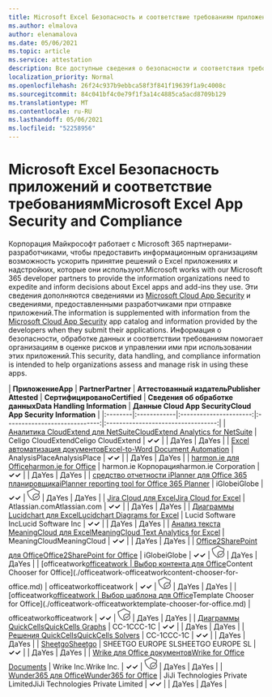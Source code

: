 ```yaml
---
title: Microsoft Excel Безопасность и соответствие требованиям приложения — все приложения
ms.author: elmalova
author: elenamalova
ms.date: 05/06/2021
ms.topic: article
ms.service: attestation
description: Все доступные сведения о безопасности и соответствия требованиям для всех Microsoft Excel приложений.
localization_priority: Normal
ms.openlocfilehash: 26f24c937b9ebbca58f3f841f19639f1a9c4008c
ms.sourcegitcommit: 84c041bf4c0e79f1f3a14c4885ca5acd8709b129
ms.translationtype: MT
ms.contentlocale: ru-RU
ms.lasthandoff: 05/06/2021
ms.locfileid: "52258956"
---
```

# <a name="microsoft-excel-app-security-and-compliance"></a><span data-ttu-id="3cdd2-103">Microsoft Excel Безопасность приложений и соответствие требованиям</span><span class="sxs-lookup"><span data-stu-id="3cdd2-103">Microsoft Excel App Security and Compliance</span></span>

<span data-ttu-id="3cdd2-104">Корпорация Майкрософт работает с Microsoft 365 партнерами-разработчиками, чтобы предоставить информационным организациям возможность ускорить принятие решений о Excel приложениях и надстройких, которые они используют.</span><span class="sxs-lookup"><span data-stu-id="3cdd2-104">Microsoft works with our Microsoft 365 developer partners to provide the information organizations need to expedite and inform decisions about Excel apps and add-ins they use.</span></span> <span data-ttu-id="3cdd2-105">Эти сведения дополняются сведениями из [Microsoft Cloud App Security](https://www.microsoft.com/en-us/enterprise-mobility-security/cloud-app-security) и сведениями, предоставленными разработчиками при отправке приложений.</span><span class="sxs-lookup"><span data-stu-id="3cdd2-105">The information is supplemented with information from the [Microsoft Cloud App Security](https://www.microsoft.com/en-us/enterprise-mobility-security/cloud-app-security) app catalog and information provided by the developers when they submit their applications.</span></span> <span data-ttu-id="3cdd2-106">Информация о безопасности, обработке данных и соответствии требованиям помогает организациям в оценке рисков и управлении ими при использовании этих приложений.</span><span class="sxs-lookup"><span data-stu-id="3cdd2-106">This security, data handling, and compliance information is intended to help organizations assess and manage risk in using these apps.</span></span>

| <span data-ttu-id="3cdd2-107">**Приложение**</span><span class="sxs-lookup"><span data-stu-id="3cdd2-107">**App**</span></span> | <span data-ttu-id="3cdd2-108">**Partner**</span><span class="sxs-lookup"><span data-stu-id="3cdd2-108">**Partner**</span></span> | <span data-ttu-id="3cdd2-109">**Аттестованный издатель**</span><span class="sxs-lookup"><span data-stu-id="3cdd2-109">**Publisher Attested**</span></span> | <span data-ttu-id="3cdd2-110">**Сертифицировано**</span><span class="sxs-lookup"><span data-stu-id="3cdd2-110">**Certified**</span></span> | <span data-ttu-id="3cdd2-111">**Сведения об обработке данных**</span><span class="sxs-lookup"><span data-stu-id="3cdd2-111">**Data Handling Information**</span></span> | <span data-ttu-id="3cdd2-112">**Данные Cloud App Security**</span><span class="sxs-lookup"><span data-stu-id="3cdd2-112">**Cloud App Security Information**</span></span> |
|:--------|:------------|:----------------------:|:-----------------------------:|:----------------------------------:|
| [<span data-ttu-id="3cdd2-113">Аналитика CloudExtend для NetSuite</span><span class="sxs-lookup"><span data-stu-id="3cdd2-113">CloudExtend Analytics for NetSuite</span></span>](./celigo-cloudextend-analytics-for-netsuite.md) | <span data-ttu-id="3cdd2-114">Celigo CloudExtend</span><span class="sxs-lookup"><span data-stu-id="3cdd2-114">Celigo CloudExtend</span></span> | <span data-ttu-id="3cdd2-115">**✓**</span><span class="sxs-lookup"><span data-stu-id="3cdd2-115">**✓**</span></span> |  | <span data-ttu-id="3cdd2-116">Да</span><span class="sxs-lookup"><span data-stu-id="3cdd2-116">Yes</span></span> | <span data-ttu-id="3cdd2-117">Да</span><span class="sxs-lookup"><span data-stu-id="3cdd2-117">Yes</span></span> |
| [<span data-ttu-id="3cdd2-118">Excel автоматизация документов</span><span class="sxs-lookup"><span data-stu-id="3cdd2-118">Excel-to-Word Document Automation</span></span>](./analysisplace-excel-to-word-document-automation.md) | <span data-ttu-id="3cdd2-119">AnalysisPlace</span><span class="sxs-lookup"><span data-stu-id="3cdd2-119">AnalysisPlace</span></span> | <span data-ttu-id="3cdd2-120">**✓**</span><span class="sxs-lookup"><span data-stu-id="3cdd2-120">**✓**</span></span> |  | <span data-ttu-id="3cdd2-121">Да</span><span class="sxs-lookup"><span data-stu-id="3cdd2-121">Yes</span></span> | <span data-ttu-id="3cdd2-122">Да</span><span class="sxs-lookup"><span data-stu-id="3cdd2-122">Yes</span></span> |
| [<span data-ttu-id="3cdd2-123">harmon.ie для Office</span><span class="sxs-lookup"><span data-stu-id="3cdd2-123">harmon.ie for Office</span></span>](./harmonie-corporation-for-office.md) | <span data-ttu-id="3cdd2-124">harmon.ie Корпорация</span><span class="sxs-lookup"><span data-stu-id="3cdd2-124">harmon.ie Corporation</span></span> | <span data-ttu-id="3cdd2-125">**✓**</span><span class="sxs-lookup"><span data-stu-id="3cdd2-125">**✓**</span></span> |  | <span data-ttu-id="3cdd2-126">Да</span><span class="sxs-lookup"><span data-stu-id="3cdd2-126">Yes</span></span> | <span data-ttu-id="3cdd2-127">Да</span><span class="sxs-lookup"><span data-stu-id="3cdd2-127">Yes</span></span> |
| [<span data-ttu-id="3cdd2-128">средство отчетности iPlanner для Office 365 планировщика</span><span class="sxs-lookup"><span data-stu-id="3cdd2-128">iPlanner reporting tool for Office 365 Planner</span></span>](./iglobe-iplanner-reporting-tool-for-office-365-planner.md) | <span data-ttu-id="3cdd2-129">iGlobe</span><span class="sxs-lookup"><span data-stu-id="3cdd2-129">iGlobe</span></span> | <span data-ttu-id="3cdd2-130">**✓**</span><span class="sxs-lookup"><span data-stu-id="3cdd2-130">**✓**</span></span> | <img alt="Certified application badge" src="../media/certified-badge.png" height="25" width="25" /> | <span data-ttu-id="3cdd2-131">Да</span><span class="sxs-lookup"><span data-stu-id="3cdd2-131">Yes</span></span> | <span data-ttu-id="3cdd2-132">Да</span><span class="sxs-lookup"><span data-stu-id="3cdd2-132">Yes</span></span> |
| [<span data-ttu-id="3cdd2-133">Jira Cloud для Excel</span><span class="sxs-lookup"><span data-stu-id="3cdd2-133">Jira Cloud for Excel</span></span>](./atlassiancom-jira-cloud-for-excel.md) | <span data-ttu-id="3cdd2-134">Atlassian.com</span><span class="sxs-lookup"><span data-stu-id="3cdd2-134">Atlassian.com</span></span> | <span data-ttu-id="3cdd2-135">**✓**</span><span class="sxs-lookup"><span data-stu-id="3cdd2-135">**✓**</span></span> |  | <span data-ttu-id="3cdd2-136">Да</span><span class="sxs-lookup"><span data-stu-id="3cdd2-136">Yes</span></span> | <span data-ttu-id="3cdd2-137">Да</span><span class="sxs-lookup"><span data-stu-id="3cdd2-137">Yes</span></span> |
| [<span data-ttu-id="3cdd2-138">Диаграммы Lucidchart для Excel</span><span class="sxs-lookup"><span data-stu-id="3cdd2-138">Lucidchart Diagrams for Excel</span></span>](./lucid-software-inc-lucidchart-diagrams-for-excel.md) | <span data-ttu-id="3cdd2-139">Lucid Software Inc</span><span class="sxs-lookup"><span data-stu-id="3cdd2-139">Lucid Software Inc</span></span> | <span data-ttu-id="3cdd2-140">**✓**</span><span class="sxs-lookup"><span data-stu-id="3cdd2-140">**✓**</span></span> |  | <span data-ttu-id="3cdd2-141">Да</span><span class="sxs-lookup"><span data-stu-id="3cdd2-141">Yes</span></span> | <span data-ttu-id="3cdd2-142">Да</span><span class="sxs-lookup"><span data-stu-id="3cdd2-142">Yes</span></span> |
| [<span data-ttu-id="3cdd2-143">Анализ текста MeaningCloud для Excel</span><span class="sxs-lookup"><span data-stu-id="3cdd2-143">MeaningCloud Text Analytics for Excel</span></span>](./meaningcloud-text-analytics-for-excel.md) | <span data-ttu-id="3cdd2-144">MeaningCloud</span><span class="sxs-lookup"><span data-stu-id="3cdd2-144">MeaningCloud</span></span> | <span data-ttu-id="3cdd2-145">**✓**</span><span class="sxs-lookup"><span data-stu-id="3cdd2-145">**✓**</span></span> |  | <span data-ttu-id="3cdd2-146">Да</span><span class="sxs-lookup"><span data-stu-id="3cdd2-146">Yes</span></span> | <span data-ttu-id="3cdd2-147">Да</span><span class="sxs-lookup"><span data-stu-id="3cdd2-147">Yes</span></span> |
| [<span data-ttu-id="3cdd2-148">Office2SharePoint для Office</span><span class="sxs-lookup"><span data-stu-id="3cdd2-148">Office2SharePoint for Office</span></span>](./iglobe-office2sharepoint-for-office.md) | <span data-ttu-id="3cdd2-149">iGlobe</span><span class="sxs-lookup"><span data-stu-id="3cdd2-149">iGlobe</span></span> | <span data-ttu-id="3cdd2-150">**✓**</span><span class="sxs-lookup"><span data-stu-id="3cdd2-150">**✓**</span></span> | <img alt="Certified application badge" src="../media/certified-badge.png" height="25" width="25" /> | <span data-ttu-id="3cdd2-151">Да</span><span class="sxs-lookup"><span data-stu-id="3cdd2-151">Yes</span></span> | <span data-ttu-id="3cdd2-152">Да</span><span class="sxs-lookup"><span data-stu-id="3cdd2-152">Yes</span></span> |
| <span data-ttu-id="3cdd2-153">[officeatwork</span><span class="sxs-lookup"><span data-stu-id="3cdd2-153">[officeatwork</span></span> | <span data-ttu-id="3cdd2-154">Выбор контента для Office](./officeatwork-officeatworkcontent-chooser-for-office.md)</span><span class="sxs-lookup"><span data-stu-id="3cdd2-154">Content Chooser for Office](./officeatwork-officeatworkcontent-chooser-for-office.md)</span></span> | <span data-ttu-id="3cdd2-155">officeatwork</span><span class="sxs-lookup"><span data-stu-id="3cdd2-155">officeatwork</span></span> | <span data-ttu-id="3cdd2-156">**✓**</span><span class="sxs-lookup"><span data-stu-id="3cdd2-156">**✓**</span></span> | <img alt="Certified application badge" src="../media/certified-badge.png" height="25" width="25" /> | <span data-ttu-id="3cdd2-157">Да</span><span class="sxs-lookup"><span data-stu-id="3cdd2-157">Yes</span></span> | <span data-ttu-id="3cdd2-158">Да</span><span class="sxs-lookup"><span data-stu-id="3cdd2-158">Yes</span></span> |
| <span data-ttu-id="3cdd2-159">[officeatwork</span><span class="sxs-lookup"><span data-stu-id="3cdd2-159">[officeatwork</span></span> | <span data-ttu-id="3cdd2-160">Выбор шаблона для Office](./officeatwork-officeatworktemplate-chooser-for-office.md)</span><span class="sxs-lookup"><span data-stu-id="3cdd2-160">Template Chooser for Office](./officeatwork-officeatworktemplate-chooser-for-office.md)</span></span> | <span data-ttu-id="3cdd2-161">officeatwork</span><span class="sxs-lookup"><span data-stu-id="3cdd2-161">officeatwork</span></span> | <span data-ttu-id="3cdd2-162">**✓**</span><span class="sxs-lookup"><span data-stu-id="3cdd2-162">**✓**</span></span> | <img alt="Certified application badge" src="../media/certified-badge.png" height="25" width="25" /> | <span data-ttu-id="3cdd2-163">Да</span><span class="sxs-lookup"><span data-stu-id="3cdd2-163">Yes</span></span> | <span data-ttu-id="3cdd2-164">Да</span><span class="sxs-lookup"><span data-stu-id="3cdd2-164">Yes</span></span> |
| [<span data-ttu-id="3cdd2-165">Диаграммы QuickCells</span><span class="sxs-lookup"><span data-stu-id="3cdd2-165">QuickCells Graphs</span></span>](./cc-1c-quickcells-graphs.md) | <span data-ttu-id="3cdd2-166">CC-1C</span><span class="sxs-lookup"><span data-stu-id="3cdd2-166">CC-1C</span></span> | <span data-ttu-id="3cdd2-167">**✓**</span><span class="sxs-lookup"><span data-stu-id="3cdd2-167">**✓**</span></span> |  | <span data-ttu-id="3cdd2-168">Да</span><span class="sxs-lookup"><span data-stu-id="3cdd2-168">Yes</span></span> | <span data-ttu-id="3cdd2-169">Да</span><span class="sxs-lookup"><span data-stu-id="3cdd2-169">Yes</span></span> |
| [<span data-ttu-id="3cdd2-170">Решения QuickCells</span><span class="sxs-lookup"><span data-stu-id="3cdd2-170">QuickCells Solvers</span></span>](./cc-1c-quickcells-solvers.md) | <span data-ttu-id="3cdd2-171">CC-1C</span><span class="sxs-lookup"><span data-stu-id="3cdd2-171">CC-1C</span></span> | <span data-ttu-id="3cdd2-172">**✓**</span><span class="sxs-lookup"><span data-stu-id="3cdd2-172">**✓**</span></span> |  | <span data-ttu-id="3cdd2-173">Да</span><span class="sxs-lookup"><span data-stu-id="3cdd2-173">Yes</span></span> | <span data-ttu-id="3cdd2-174">Да</span><span class="sxs-lookup"><span data-stu-id="3cdd2-174">Yes</span></span> |
| [<span data-ttu-id="3cdd2-175">Sheetgo</span><span class="sxs-lookup"><span data-stu-id="3cdd2-175">Sheetgo</span></span>](./sheetgo-europe-sl.md) | <span data-ttu-id="3cdd2-176">SHEETGO EUROPE SL</span><span class="sxs-lookup"><span data-stu-id="3cdd2-176">SHEETGO EUROPE SL</span></span> | <span data-ttu-id="3cdd2-177">**✓**</span><span class="sxs-lookup"><span data-stu-id="3cdd2-177">**✓**</span></span> |  | <span data-ttu-id="3cdd2-178">Да</span><span class="sxs-lookup"><span data-stu-id="3cdd2-178">Yes</span></span> | <span data-ttu-id="3cdd2-179">Да</span><span class="sxs-lookup"><span data-stu-id="3cdd2-179">Yes</span></span> |
| [<span data-ttu-id="3cdd2-180">Wrike для Office документов</span><span class="sxs-lookup"><span data-stu-id="3cdd2-180">Wrike for Office Documents</span></span>](./wrike-inc-for-office-documents.md) | <span data-ttu-id="3cdd2-181">Wrike Inc.</span><span class="sxs-lookup"><span data-stu-id="3cdd2-181">Wrike Inc.</span></span> | <span data-ttu-id="3cdd2-182">**✓**</span><span class="sxs-lookup"><span data-stu-id="3cdd2-182">**✓**</span></span> | <img alt="Certified application badge" src="../media/certified-badge.png" height="25" width="25" /> | <span data-ttu-id="3cdd2-183">Да</span><span class="sxs-lookup"><span data-stu-id="3cdd2-183">Yes</span></span> | <span data-ttu-id="3cdd2-184">Да</span><span class="sxs-lookup"><span data-stu-id="3cdd2-184">Yes</span></span> |
| [<span data-ttu-id="3cdd2-185">Wunder365 для Office</span><span class="sxs-lookup"><span data-stu-id="3cdd2-185">Wunder365 for Office</span></span>](./jiji-technologies-private-limited-wunder365-for-office.md) | <span data-ttu-id="3cdd2-186">JiJi Technologies Private Limited</span><span class="sxs-lookup"><span data-stu-id="3cdd2-186">JiJi Technologies Private Limited</span></span> | <span data-ttu-id="3cdd2-187">**✓**</span><span class="sxs-lookup"><span data-stu-id="3cdd2-187">**✓**</span></span> |  | <span data-ttu-id="3cdd2-188">Да</span><span class="sxs-lookup"><span data-stu-id="3cdd2-188">Yes</span></span> | <span data-ttu-id="3cdd2-189">Да</span><span class="sxs-lookup"><span data-stu-id="3cdd2-189">Yes</span></span> |
